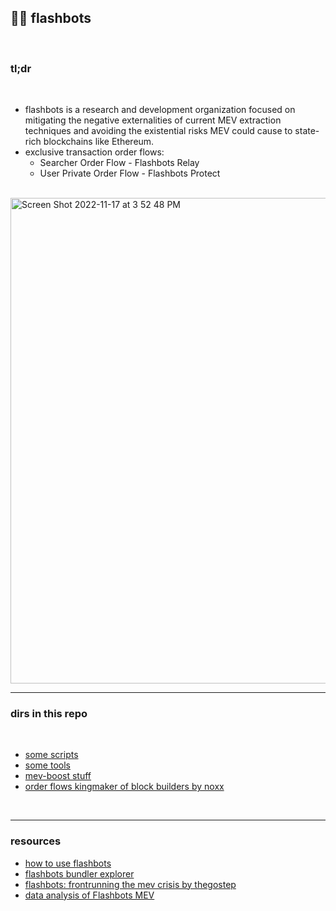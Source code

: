 ## 🤖🔪 flashbots

<br>

### tl;dr

<br>

* flashbots is a research and development organization focused on mitigating the negative externalities of current MEV extraction techniques and avoiding the existential risks MEV could cause to state-rich blockchains like Ethereum.
* exclusive transaction order flows:
   - Searcher Order Flow - Flashbots Relay
   - User Private Order Flow - Flashbots Protect

<br>

<img width="777" alt="Screen Shot 2022-11-17 at 3 52 48 PM" src="https://user-images.githubusercontent.com/1130416/202584638-f6cce1ae-db1e-4a29-bb84-14258fa0ae82.png">




<br>

----

### dirs in this repo

<br>

* [some scripts](https://github.com/bt3gl-labs/1337_mev_toolkit/tree/main/flashbots/scripts)
* [some tools](https://github.com/bt3gl-labs/1337_mev_toolkit/tree/main/flashbots/tools)
* [mev-boost stuff](https://github.com/bt3gl-labs/1337_mev_toolkit/tree/main/flashbots/mev-boost)
* [order flows kingmaker of block builders by noxx](https://noxx.substack.com/p/order-flows-kingmaker-of-the-block)


<br>

---

### resources

- [how to use flashbots](https://cryptomarketpool.com/how-to-use-flashbots/)
- [flashbots bundler explorer](https://flashbots-explorer.marto.lol/)
- [flashbots: frontrunning the mev crisis by thegostep](https://ethresear.ch/t/flashbots-frontrunning-the-mev-crisis/8251)
- [data analysis of Flashbots MEV](https://github.com/ivanmolto/mev-flashbots-unleashed)

